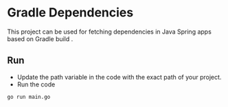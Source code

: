 # Gradle Dependencies

This project can be used for fetching dependencies in Java Spring apps based on Gradle build .


## Run
- Update the path variable in the code with the exact path of your project.
- Run the code
```
go run main.go
```
